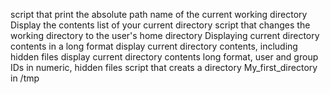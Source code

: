 script that print the absolute path name of the current working directory
Display the contents list of your current directory
script that changes the working directory to the user's home directory
Displaying current directory contents in a long format
display current directory contents, including hidden files
display current directory contents long format, user and group IDs in numeric, hidden files
script that creats a directory My_first_directory in /tmp
